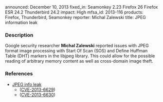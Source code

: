 announced: December 10, 2013
fixed_in: Seamonkey 2.23
          Firefox 26
          Firefox ESR 24.2
          Thunderbird 24.2
impact: High
mfsa_id: 2013-116
products: Firefox, Thunderbird, Seamonkey
reporter: Michal Zalewski
title: JPEG information leak

<h3>Description</h3>

<p>Google security researcher  <strong>Michal Zalewski</strong> reported issues
with JPEG format image processing with Start Of Scan (SOS) and Define Huffman
Table (DHT) markers in the libjpeg library. This could allow for the possible
reading of arbitrary memory content as well as cross-domain image theft.
</p>


<h3>References</h3>

<ul>
  <li><a href="https://bugzilla.mozilla.org/show_bug.cgi?id=891693">
        JPEG info leak</a> 
        <ul>
         <li>(<a href="http://cve.mitre.org/cgi-bin/cvename.cgi?name=CVE-2013-6629" class="ex-ref">CVE-2013-6629</a>)</li>
         <li>(<a href="http://cve.mitre.org/cgi-bin/cvename.cgi?name=CVE-2013-6630" class="ex-ref">CVE-2013-6630</a>)</li>
</ul>



</li></ul>